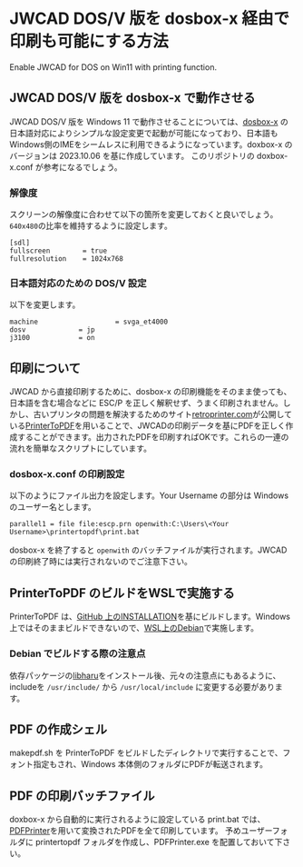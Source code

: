 # JWCAD DOS/V 版を dosbox-x 経由で印刷も可能にする方法
Enable JWCAD for DOS on Win11 with printing function.

## JWCAD DOS/V 版を dosbox-x で動作させる
JWCAD DOS/V 版を Windows 11 で動作させることについては、[dosbox-x](https://dosbox-x.com/) の日本語対応によりシンプルな設定変更で起動が可能になっており、日本語もWindows側のIMEをシームレスに利用できるようになっています。doxbox-x のバージョンは 2023.10.06 を基に作成しています。
このリポジトリの doxbox-x.conf が参考になるでしょう。

### 解像度
スクリーンの解像度に合わせて以下の箇所を変更しておくと良いでしょう。`640x480`の比率を維持するように設定します。

```
[sdl]
fullscreen        = true
fullresolution    = 1024x768
```

### 日本語対応のための DOS/V 設定
以下を変更します。

```
machine                   = svga_et4000
dosv             = jp
j3100            = on
```

## 印刷について
JWCAD から直接印刷するために、dosbox-x の印刷機能をそのまま使っても、日本語を含む場合などに ESC/P を正しく解釈せず、うまく印刷されません。しかし、古いプリンタの問題を解決するためのサイト[retroprinter.com](https://www.retroprinter.com/)が公開している[PrinterToPDF](https://github.com/RWAP/PrinterToPDF)を用いることで、JWCADの印刷データを基にPDFを正しく作成することができます。出力されたPDFを印刷すればOKです。これらの一連の流れを簡単なスクリプトにしています。

### dosbox-x.conf の印刷設定
以下のようにファイル出力を設定します。Your Username の部分は Windows のユーザー名とします。

```
parallel1 = file file:escp.prn openwith:C:\Users\<Your Username>\printertopdf\print.bat
```

dosbox-x を終了すると `openwith` のバッチファイルが実行されます。JWCAD の印刷終了時には実行されないのでご注意下さい。

## PrinterToPDF のビルドをWSLで実施する
PrinterToPDF は、[GitHub 上のINSTALLATION](https://github.com/RWAP/PrinterToPDF#:~:text=run%20make.-,INSTALLATION,-make%20install%20installs)を基にビルドします。Windows 上ではそのままビルドできないので、[WSL上のDebian](https://learn.microsoft.com/ja-jp/windows/wsl/install)で実施します。

### Debian でビルドする際の注意点
依存パッケージの[libharu](https://github.com/libharu/libharu/wiki/Installation)をインストール後、元々の注意点にもあるように、includeを `/usr/include/` から `/usr/local/include` に変更する必要があります。

## PDF の作成シェル
makepdf.sh を PrinterToPDF をビルドしたディレクトリで実行することで、フォント指定もされ、Windows 本体側のフォルダにPDFが転送されます。

## PDF の印刷バッチファイル
doxbox-x から自動的に実行されるように設定している print.bat では、[PDFPrinter](https://github.com/emendelson/pdftoprinter/)を用いて変換されたPDFを全て印刷しています。
予めユーザーフォルダに printertopdf フォルダを作成し、PDFPrinter.exe を配置しておいて下さい。
